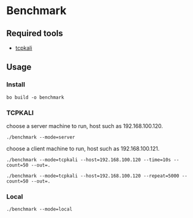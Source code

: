 # Benchmark

## Required tools

- [tcpkali](https://github.com/machinezone/tcpkali) 

## Usage 

### Install
```shell
bo build -o benchmark
```

### TCPKALI
choose a server machine to run, host such as 192.168.100.120.

```shell
./benchmark --mode=server
```

choose a client machine to run, host such as 192.168.100.121.

```shell
./benchmark --mode=tcpkali --host=192.168.100.120 --time=10s --count=50 --out=.
```
```shell
./benchmark --mode=tcpkali --host=192.168.100.120 --repeat=5000 --count=50 --out=.
```

### Local

```shell
./benchmark --mode=local
```